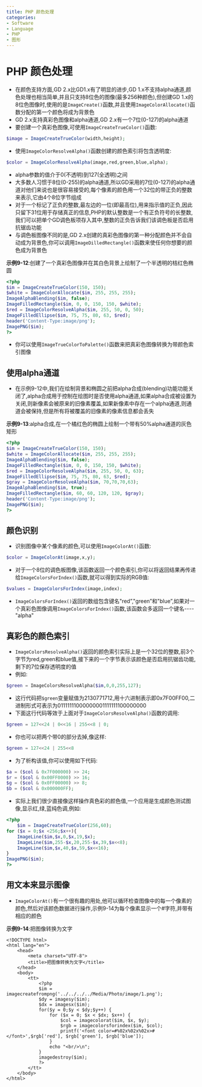 ```yaml
---
title: PHP 颜色处理
categories:
- Software
- Language
- PHP
- 图形
---
```

# PHP 颜色处理

- 在颜色支持方面,GD 2.x比GD1.x有了明显的进步,GD 1.x不支持alpha通道,颜色处理也相当简单,并且只支持8位色的图像(最多256种颜色),但创建GD 1.x的8位色图像时,使用的是`ImageCreate()`函数,并且使用`ImageColorAllocate()`函数分配的第一个颜色将成为背景色
- GD 2.x支持真彩色图像和alpha通道,GD 2.x有一个7位(0-127)的alpha通道
- 要创建一个真彩色图像,可使用`ImageCreateTrueColor()`函数:

```php
$image = ImageCreateTrueColor(width,height);
```

- 使用`ImageColorResolveAlpha()`函数创建的颜色索引将包含透明度:

```php
$color = ImageColorResolveAlpha(image,red,green,blue,alpha);
```

- alpha参数的值介于0(不透明)到127(全透明)之间
- 大多数人习惯于8位(0-255)的alpha通道,所以GD采用的7位(0-127)的alpha通道对他们来说也是很容易接受的,每个像素的颜色用一个32位的带正负的整数来表示,它由4个8位字节组成
- 对于一个标记了正负的整数,最左边的一位(即最高位),用来指示值的正负,因此只留下31位用于存储真正的信息,PHP的默认整数是一个有正负符号的长整数,我们可以把单个GD调色板项存入其中,整数的正负告诉我们该调色板是否启用抗锯齿功能
- 与调色板图像不同的是,GD 2.x创建的真彩色图像的第一种分配颜色并不会自动成为背景色,你可以调用`ImageDilledRectangle()`函数来使任何你想要的颜色成为背景色

**示例9-12**:创建了一个真彩色图像并在其白色背景上绘制了一个半透明的桔红色椭圆

```php
<?php
$im = ImageCreateTrueColor(150, 150);
$white = ImageColorAllocate($im, 255, 255, 255);
ImageAlphaBlending($im, false);
ImageFilledRectangle($im, 0, 0, 150, 150, $white);
$red = ImageColorResolveAlpha($im, 255, 50, 0, 50);
ImageFilledEllipse($im, 75, 75, 80, 63, $red);
header('Content-Type:image/png');
ImagePNG($im);
?>
```

- 你可以使用`ImageTrueColorToPalette()`函数来把真彩色图像转换为带颜色索引图像

## 使用alpha通道

- 在示例9-12中,我们在绘制背景和椭圆之前把alpha合成(blending)功能功能关闭了,alpha合成用于控制在绘图时是否使用alpha通道,如果alpha合成被设置为关闭,则新像素会被原来的旧像素覆盖,如果新像素中存在一个alpha通道,则通道会被保持,但是所有将被覆盖的旧像素的像素信息都会丢失

**示例9-13**:alpha合成,在一个橘红色的椭圆上绘制一个带有50%alpha通道的灰色矩形

```php
<?php
$im = ImageCreateTrueColor(150, 150);
$white = ImageColorAllocate($im, 255, 255, 255);
ImageAlphaBlending($im, false);
ImageFilledRectangle($im, 0, 0, 150, 150, $white);
$red = ImageColorResolveAlpha($im, 255, 50, 0, 63);
ImageFilledEllipse($im, 75, 75, 80, 63, $red);
$gray = ImageColorResolveAlpha($im, 70,70,70,63);
ImageAlphaBlending($im, true);
ImageFilledRectangle($im, 60, 60, 120, 120, $gray);
header('Content-Type:image/png');
ImagePNG($im);
?>
```

## 颜色识别

- 识别图像中某个像素的颜色,可以使用`ImageColorAt()`函数:

```php
$color = ImageColorAt(image,x,y);
```

- 对于一个8位的调色板图像,该函数返回一个颜色索引,你可以将返回结果再传递给`ImageColorsForIndex()`函数,就可以得到实际的RGB值:

```php
$values = ImageColorsForIndex(image,index);
```

- `ImageColorsForIndex()`返回的数组包含键名"red”,"green”和"blue”,如果对一个真彩色图像调用`ImageColorsForIndex()`函数,该函数会多返回一个键名----"alpha"

## 真彩色的颜色索引

- `ImageColorsResolveAlpha()`返回的颜色索引实际上是一个32位的整数,前3个字节为red,green和blue值,接下来的一个字节表示该颜色是否启用抗锯齿功能,剩下的7位保存透明度的值
- 例如:

```php
$green = ImageColorsResolveAlpha($im,0,0,255,127);
```

- 这行代码把`$green`变量赋值为2130771712,用十六进制表示即0x7F00FF00,二进制形式可表示为01111111000000001111111100000000
- 下面这行代码等效于上面对于`ImageColorsResolveAlpha()`函数的调用:

```php
$green = 127<<24 | 0<<16 | 255<<8 | 0;
```

- 你也可以把两个带0的部分去掉,像这样:

```php
$green = 127<<24 | 255<<8
```

- 为了析构该值,你可以使用如下代码:

```php
$a = ($col & 0x7F000000) >> 24;
$r = ($col & 0x00FF0000) >> 16;
$g = ($col & 0x0FF00000) >> 8;
$b = ($col & 0x000000FF);
```

- 实际上我们很少直接像这样操作真色彩的颜色值,一个应用是生成颜色测试图像,显示红,绿,蓝纯色调,例如:

```php
<?php
    $im = ImageCreateTrueColor(256,60);
for ($x = 0;$x <256;$x++){
    ImageLine($im,$x,0,$x,19,$x);
    ImageLine($im,255-$x,20,255-$x,39,$x<<8);
    ImageLine($im,$x,40,$x,59,$x<<16);
}
ImagePNG($im);
?>
```

## 用文本来显示图像

- `ImageColorAt()`有一个很有趣的用处,他可以循环检查图像中的每一个像素的颜色,然后对该颜色数据进行操作,示例9-14为每个像素显示一个#字符,并带有相应的颜色

**示例9-14**:把图像转换为文字

```php+HTML
<!DOCTYPE html>
<html lang="en">
    <head>
        <meta charset="UTF-8">
        <title>把图像转换为文字</title>
    </head>
    <body>
        <tt>
            <?php
            $im = imagecreatefrompng('../../../../Media/Photo/image/1.png');
            $dy = imagesy($im);
            $dx = imagesx($im);
            for($y = 0;$y < $dy;$y++) {
                for ($x = 0; $x < $dx; $x++) {
                    $col = imagecolorat($im, $x, $y);
                    $rgb = imagecolorsforindex($im, $col);
                    printf('<font color=#%02x%02x%02x>#</font>',$rgb['red'], $rgb['green'], $rgb['blue']);
                }
                echo "<br/>\n";
            }
            imagedestroy($im);
            ?>
        </tt>
    </body>
</html>
```

